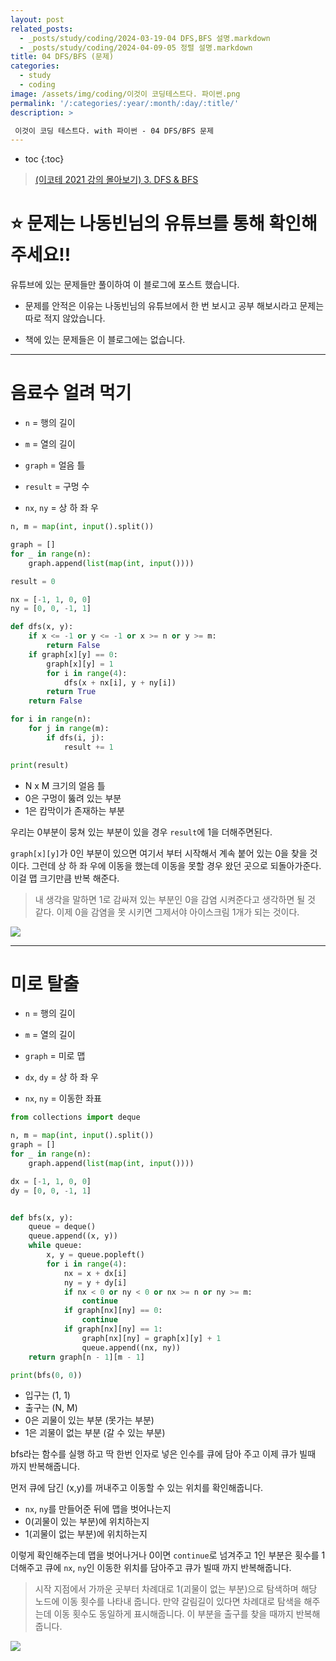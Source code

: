 ```yaml
---
layout: post
related_posts:
  - _posts/study/coding/2024-03-19-04 DFS,BFS 설명.markdown
  - _posts/study/coding/2024-04-09-05 정렬 설명.markdown
title: 04 DFS/BFS (문제)
categories:
  - study
  - coding
image: /assets/img/coding/이것이 코딩테스트다. 파이썬.png
permalink: '/:categories/:year/:month/:day/:title/'
description: >

 이것이 코딩 테스트다. with 파이썬 - 04 DFS/BFS 문제
---
```


* toc
{:toc}

> [(이코테 2021 강의 몰아보기) 3. DFS & BFS](https://www.youtube.com/watch?v=7C9RgOcvkvo)

# **⭐ 문제는 나동빈님의 유튜브를 통해 확인해 주세요!!**

유튜브에 있는 문제들만 풀이하여 이 블로그에 포스트 했습니다.

- 문제를 안적은 이유는 나동빈님의 유튜브에서 한 번 보시고 공부 해보시라고 문제는 따로 적지 않았습니다.

- 책에 있는 문제들은 이 블로그에는 없습니다.

---

# 음료수 얼려 먹기

- `n` = 행의 길이

- `m` = 열의 길이

- `graph` = 얼음 틀

- `result` = 구멍 수

- `nx`, `ny` = 상 하 좌 우

```python
n, m = map(int, input().split())

graph = []
for _ in range(n):
    graph.append(list(map(int, input())))

result = 0

nx = [-1, 1, 0, 0]
ny = [0, 0, -1, 1]

def dfs(x, y):
    if x <= -1 or y <= -1 or x >= n or y >= m:
        return False
    if graph[x][y] == 0:
        graph[x][y] = 1
        for i in range(4):
            dfs(x + nx[i], y + ny[i])
        return True
    return False

for i in range(n):
    for j in range(m):
        if dfs(i, j):
            result += 1

print(result)
```

- N x M 크기의 얼음 틀
- 0은 구멍이 뚫려 있는 부분
- 1은 캄막이가 존재하는 부분

우리는 0부분이 뭉쳐 있는 부분이 있을 경우 `result`에 1을 더해주면된다. 

`graph[x][y]`가 0인 부분이 있으면 여기서 부터 시작해서 계속 붙어 있는 0을 찾을 것이다. 그런데 상 하 좌 우에 이동을 했는데 이동을 못할 경우 왔던 곳으로 되돌아가준다. 이걸 맵 크기만큼 반복 해준다.

> 내 생각을 말하면 1로 감싸져 있는 부분인 0을 감염 시켜준다고 생각하면 될 것 같다. 이제 0을 감염을 못 시키면 그제서야 아이스크림 1개가 되는 것이다.

<img src="/assets/img/coding/음료수 얼려 먹기.jpg" />

---

# 미로 탈출

- `n` = 행의 길이

- `m` = 열의 길이

- `graph` = 미로 맵

- `dx`, `dy` = 상 하 좌 우

- `nx`, `ny` = 이동한 좌표


```python
from collections import deque

n, m = map(int, input().split())
graph = []
for _ in range(n):
    graph.append(list(map(int, input())))

dx = [-1, 1, 0, 0]
dy = [0, 0, -1, 1]


def bfs(x, y):
    queue = deque()
    queue.append((x, y))
    while queue:
        x, y = queue.popleft()
        for i in range(4):
            nx = x + dx[i]
            ny = y + dy[i]
            if nx < 0 or ny < 0 or nx >= n or ny >= m:
                continue
            if graph[nx][ny] == 0:
                continue
            if graph[nx][ny] == 1:
                graph[nx][ny] = graph[x][y] + 1
                queue.append((nx, ny))
    return graph[n - 1][m - 1]

print(bfs(0, 0))
```

- 입구는 (1, 1)
- 출구는 (N, M)
- 0은 괴물이 있는 부분 (못가는 부분)
- 1은 괴물이 없는 부분 (갈 수 있는 부분)

bfs라는 함수를 실행 하고 딱 한번 인자로 넣은 인수를 큐에 담아 주고 이제 큐가 빌때 까지 반복해줍니다. 

먼저 큐에 담긴 (x,y)를 꺼내주고 이동할 수 있는 위치를 확인해줍니다.

- `nx`, `ny`를 만들어준 뒤에 맵을 벗어나는지
- 0(괴물이 있는 부분)에 위치하는지
- 1(괴물이 없는 부분)에 위치하는지

이렇게 확인해주는데 맵을 벗어나거나 0이면 `continue`로 넘겨주고 1인 부분은 횟수를 1 더해주고 큐에 `nx`, `ny`인 이동한 위치를 담아주고 큐가 빌때 까지 반복해줍니다.

> 시작 지점에서 가까운 곳부터 차례대로 1(괴물이 없는 부분)으로 탐색하며 해당 노드에 이동 횟수를 나타내 줍니다. 만약 갈림길이 있다면 차례대로 탐색을 해주는데 이동 횟수도 동일하게 표시해줍니다. 이 부분을 출구를 찾을 때까지 반복해줍니다.

<img src="/assets/img/coding/미로 탈출.jpg" />
